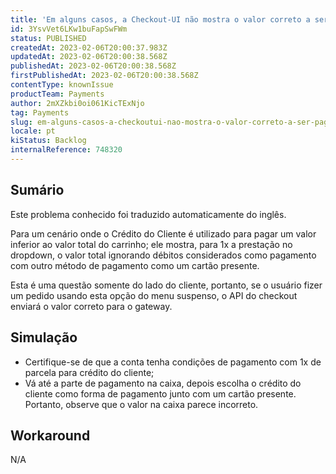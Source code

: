 ```yaml
---
title: 'Em alguns casos, a Checkout-UI não mostra o valor correto a ser pago com o Crédito do Cliente para 1x a prestação'
id: 3YsvVet6LKw1buFapSwFWm
status: PUBLISHED
createdAt: 2023-02-06T20:00:37.983Z
updatedAt: 2023-02-06T20:00:38.568Z
publishedAt: 2023-02-06T20:00:38.568Z
firstPublishedAt: 2023-02-06T20:00:38.568Z
contentType: knownIssue
productTeam: Payments
author: 2mXZkbi0oi061KicTExNjo
tag: Payments
slug: em-alguns-casos-a-checkoutui-nao-mostra-o-valor-correto-a-ser-pago-com-o-credito-do-cliente-para-1x-a-prestacao
locale: pt
kiStatus: Backlog
internalReference: 748320
---
```


## Sumário

<div class="alert alert-info">
  <p>Este problema conhecido foi traduzido automaticamente do inglês.</p>
</div>


Para um cenário onde o Crédito do Cliente é utilizado para pagar um valor inferior ao valor total do carrinho; ele mostra, para 1x a prestação no dropdown, o valor total ignorando débitos considerados como pagamento com outro método de pagamento como um cartão presente.

Esta é uma questão somente do lado do cliente, portanto, se o usuário fizer um pedido usando esta opção do menu suspenso, o API do checkout enviará o valor correto para o gateway.


##

## Simulação



- Certifique-se de que a conta tenha condições de pagamento com 1x de parcela para crédito do cliente;
- Vá até a parte de pagamento na caixa, depois escolha o crédito do cliente como forma de pagamento junto com um cartão presente. Portanto, observe que o valor na caixa parece incorreto.


##

## Workaround


N/A





